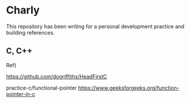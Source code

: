# Charly

This repository has been writing for a personal development practice and building references.

## C, C++

Ref)

https://github.com/dogriffiths/HeadFirstC

practice-c/functional-pointer https://www.geeksforgeeks.org/function-pointer-in-c

